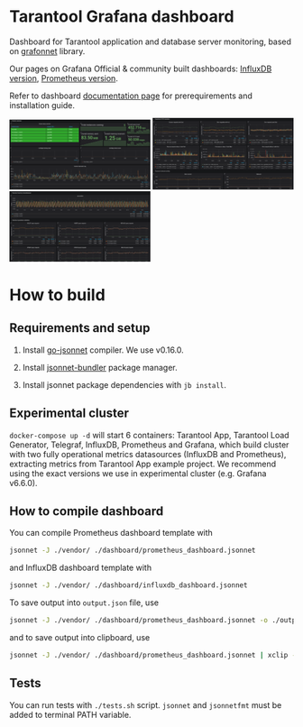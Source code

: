 # Tarantool Grafana dashboard

Dashboard for Tarantool application and database server monitoring, based on [grafonnet](https://github.com/grafana/grafonnet-lib) library.

Our pages on Grafana Official & community built dashboards: [InfluxDB version](https://grafana.com/grafana/dashboards/12567), [Prometheus version](https://grafana.com/grafana/dashboards/13054).

Refer to dashboard [documentation page](https://www.tarantool.io/en/doc/latest/book/monitoring/grafana_dashboard/) for prerequirements and installation guide.

<img src="./doc/monitoring/images/Prometheus_dashboard_1.png" width="250"/> <img src="./doc/monitoring/images/Prometheus_dashboard_2.png" width="250"/> <img src="./doc/monitoring/images/Prometheus_dashboard_3.png" width="250"/> 

# How to build

## Requirements and setup

1. Install [go-jsonnet](https://github.com/google/go-jsonnet) compiler. We use v0.16.0. 

1. Install [jsonnet-bundler](https://github.com/jsonnet-bundler/jsonnet-bundler) package manager.

1. Install jsonnet package dependencies with ```jb install```.

## Experimental cluster

```docker-compose up -d``` will start 6 containers: Tarantool App, Tarantool Load Generator, Telegraf, InfluxDB, Prometheus and Grafana, which build cluster with two fully operational metrics datasources (InfluxDB and Prometheus), extracting metrics from Tarantool App example project. We recommend using the exact versions we use in experimental cluster (e.g. Grafana v6.6.0). 

## How to compile dashboard

You can compile Prometheus dashboard template with
```bash
jsonnet -J ./vendor/ ./dashboard/prometheus_dashboard.jsonnet
```
and InfluxDB dashboard template with
```bash
jsonnet -J ./vendor/ ./dashboard/influxdb_dashboard.jsonnet
```

To save output into `output.json` file, use
```bash
jsonnet -J ./vendor/ ./dashboard/prometheus_dashboard.jsonnet -o ./output.json
```
and to save output into clipboard, use
```bash
jsonnet -J ./vendor/ ./dashboard/prometheus_dashboard.jsonnet | xclip -selection clipboard
```

## Tests

You can run tests with `./tests.sh` script. `jsonnet` and `jsonnetfmt` must be added to terminal PATH variable.
